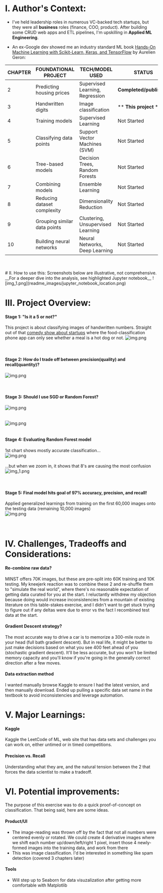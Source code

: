 # I. Author's Context:
- I've held leadership roles in numerous VC-backed tech startups, but they were all __business__ roles (finance, COO, product). After building some CRUD web apps and ETL pipelines, I'm upskilling in __Applied ML Engineering__.

- An ex-Google dev showed me an industry standard ML book [Hands-On Machine Learning with Scikit-Learn, Keras, and TensorFlow](https://www.amazon.com/Hands-Machine-Learning-Scikit-Learn-TensorFlow/dp/1492032646) by Aurelien Geron:

| CHAPTER | FOUNDATIONAL PROJECT         | TECH/MODEL USED                   | STATUS                  |
|---------|------------------------------|-----------------------------------|-------------------------|
| 2       | Predicting housing prices    | Supervised Learning, Regression   | **Completed/published** |
| 3       | Handwritten digits           | Image classification              | ** **This project** **  |
| 4       | Training models              | Supervised Learning               | Not Started             |
| 5       | Classifying data points      | Support Vector Machines (SVM)     | Not Started             |
| 6       | Tree-based models            | Decision Trees, Random Forests    | Not Started             |
| 7       | Combining models             | Ensemble Learning                 | Not Started             |
| 8       | Reducing dataset complexity  | Dimensionality Reduction          | Not Started             |
| 9       | Grouping similar data points | Clustering, Unsupervised Learning | Not Started             |
| 10      | Building neural networks     | Neural Networks, Deep Learning    | Not Started             |
<br>
<br>
# II. How to use this:
Screenshots below are illustrative, not comprehensive. __For a deeper dive into the analysis, see highlighted Jupyter notebook__
![img_1.png](readme_images/jupyter_notebook_location.png)

# III. Project Overview:
#### Stage 1: "Is it a 5 or not?"
This project is about classifying images of handwritten numbers. Straight out of that [comedy show about startups](https://www.youtube.com/watch?v=ACmydtFDTGs&ab_channel=HBO) where the food-classification phone app can only see whether a meal is a hot dog or not.
![img.png](readme_images/5_not5_confusion_matrix.png)
<br>
<br>
<br>
#### Stage 2: How do I trade off between precision(quality) and recall(quantity)?
![img.png](readme_images/precision_vs_recall.png)
<br>
<br>
<br>
#### Stage 3: Should I use SGD or Random Forest?
![img.png](roc_sgd_vs_random_forest.png)
<br>
<br>
<br>
![img.png](readme_images/random_forest_superior.png)
<br>
<br>
#### Stage 4: Evaluating Random Forest model<br>
1st chart shows mostly accurate classification...<br>
![img.png](readme_images/all_10_classes_random_forest_confusion_matrix.png)
<br>
<br>
...but when we zoom in, it shows that 8's are causing the most confusion<br>
![img_1.png](readme_images/error_grid_random_forest.png)
<br>
<br>
<br>
#### Stage 5: Final model hits goal of 97% accuracy, precision, and recall!
Applied generalized learnings from training on the first 60,000 images onto the testing data (remaining 10,000 images)<br>
![img.png](readme_images/final_scores.png)
<br>
<br>
<br>
# IV. Challenges, Tradeoffs and Considerations:
#### Re-combine raw data?
MINST offers 70K images, but these are pre-split into 60K training and 10K testing. My kneejerk reaction was to combine these 2 and re-shuffle them to "simulate the real world", where there's no reasonable expectation of getting data curated for you at the start. I reluctantly withdrew my objection because doing would increase inconsistencies from a mountain of existing literature on this table-stakes exercise, and I didn't want to get stuck trying to figure out if any deltas were due to error vs the fact I recombined test data at the start.

#### Gradient Descent strategy?
The most accurate way to drive a car is to memorize a 300-mile route in your head (full bath gradient descent). But in real life, it might be better to just make decisions based on what you see 400 feet ahead of you (stochastic gradient descent). It'll be less accurate, but you won't be limited memory capacity and you'll know if you're going in the generally correct direction after a few moves.

#### Data extraction method
I wanted manually browse Kaggle to ensure I had the latest version, and then manually download. Ended up pulling a specific data set name in the textbook to avoid inconsistencies and leverage automation.


# V. Major Learnings:
#### Kaggle
Kaggle the LeetCode of ML, web site that has data sets and challenges you can work on, either untimed or in timed competitions. 

#### Precision vs. Recall
Understanding what they are, and the natural tension between the 2 that forces the data scientist to make a tradeoff.

# VI. Potential improvements:
The purpose of this exercise was to do a quick proof-of-concept on classification. That being said, here are some ideas.
#### Product/UI
- The image-reading was thrown off by the fact that not all numbers were centered evenly or rotated. We could create 4 derivative images where we shift each number up/down/left/right 1 pixel, insert those 4 newly-formed images into the training data, and work from there
- This was image classification. I'd be interested in something like spam detection (covered 3 chapters later) 

#### Tools
- Will step up to Seaborn for data visuzalization after getting more comfortable with Matplotlib